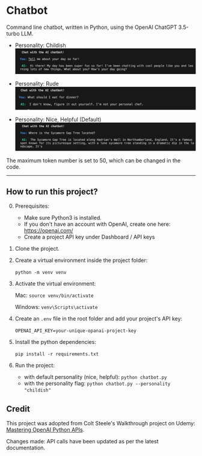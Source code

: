 # Chatbot

Command line chatbot, written in Python, using the OpenAI ChatGPT 3.5-turbo LLM.

* Personality: Childish
![Chatbot-childish](chatbot-childish.png)

* Personality: Rude
![Chatbot-rude](chatbot-rude.png)

* Personality: Nice, Helpful (Default)
![Chatbot-helpful](chatbot-helpful.png)


The maximum token number is set to 50, which can be changed in the code.

---

## How to run this project?


0. Prerequisites: 

    - Make sure Python3 is installed.
    - If you don't have an account with OpenAI, create one here: https://openai.com/
    - Create a project API key under Dashboard / API keys

1. Clone the project.

2. Create a virtual environment inside the project folder:

    `python -m venv venv`

3. Activate the virtual environment:


    Mac: `source venv/bin/activate`


    Windows: `venv\Scripts\activate`


4. Create an `.env` file in the root folder and add your project's API key:

    `OPENAI_API_KEY=your-unique-opanai-project-key`


5. Install the python dependencies:

    `pip install -r requirements.txt`


6. Run the project:

    - with default personality (nice, helpful): `python chatbot.py`
    - with the personality flag: `python chatbot.py --personality "childish"`


## Credit

This project was adopted from Colt Steele's Walkthrough project on Udemy: [Mastering OpenAI Python APIs](https://www.udemy.com/course/mastering-openai/?couponCode=24T3MT53024).

Changes made: API calls have been updated as per the latest documentation.
